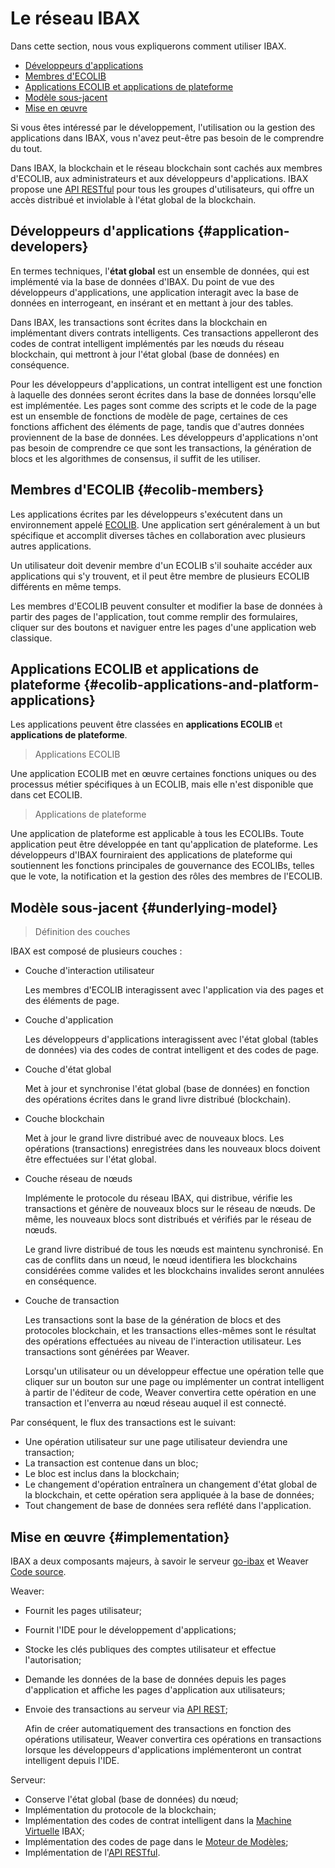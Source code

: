 # Le réseau IBAX

Dans cette section, nous vous expliquerons comment utiliser IBAX.

- [Développeurs d'applications](#application-developers)
- [Membres d'ECOLIB](#ecolib-members)
- [Applications ECOLIB et applications de plateforme](#ecolib-applications-and-platform-applications)
- [Modèle sous-jacent](#underlying-model)
- [Mise en œuvre](#implementation)

Si vous êtes intéressé par le développement, l'utilisation ou la gestion des
applications dans IBAX, vous n'avez peut-être pas besoin de le comprendre du
tout.

Dans IBAX, la blockchain et le réseau blockchain sont cachés aux membres
d'ECOLIB, aux administrateurs et aux développeurs d'applications. IBAX propose
une [API RESTful](../reference/api2.md) pour tous les groupes d'utilisateurs,
qui offre un accès distribué et inviolable à l'état global de la blockchain.

## Développeurs d'applications {#application-developers}

En termes techniques, l'**état global** est un ensemble de données, qui est
implémenté via la base de données d'IBAX. Du point de vue des développeurs
d'applications, une application interagit avec la base de données en
interrogeant, en insérant et en mettant à jour des tables.

Dans IBAX, les transactions sont écrites dans la blockchain en implémentant
divers contrats intelligents. Ces transactions appelleront des codes de contrat
intelligent implémentés par les nœuds du réseau blockchain, qui mettront à jour
l'état global (base de données) en conséquence.

Pour les développeurs d'applications, un contrat intelligent est une fonction à
laquelle des données seront écrites dans la base de données lorsqu'elle est
implémentée. Les pages sont comme des scripts et le code de la page est un
ensemble de fonctions de modèle de page, certaines de ces fonctions affichent
des éléments de page, tandis que d'autres données proviennent de la base de
données. Les développeurs d'applications n'ont pas besoin de comprendre ce que
sont les transactions, la génération de blocs et les algorithmes de consensus,
il suffit de les utiliser.

## Membres d'ECOLIB {#ecolib-members}

Les applications écrites par les développeurs s'exécutent dans un environnement
appelé [ECOLIB](thesaurus.md#ecolib). Une application sert généralement à un but
spécifique et accomplit diverses tâches en collaboration avec plusieurs autres
applications.

Un utilisateur doit devenir membre d'un ECOLIB s'il souhaite accéder aux
applications qui s'y trouvent, et il peut être membre de plusieurs ECOLIB
différents en même temps.

Les membres d'ECOLIB peuvent consulter et modifier la base de données à partir
des pages de l'application, tout comme remplir des formulaires, cliquer sur des
boutons et naviguer entre les pages d'une application web classique.

## Applications ECOLIB et applications de plateforme {#ecolib-applications-and-platform-applications}

Les applications peuvent être classées en **applications ECOLIB** et
**applications de plateforme**.

> Applications ECOLIB

Une application ECOLIB met en œuvre certaines fonctions uniques ou des processus
métier spécifiques à un ECOLIB, mais elle n'est disponible que dans cet ECOLIB.

> Applications de plateforme

Une application de plateforme est applicable à tous les ECOLIBs. Toute
application peut être développée en tant qu'application de plateforme. Les
développeurs d'IBAX fourniraient des applications de plateforme qui soutiennent
les fonctions principales de gouvernance des ECOLIBs, telles que le vote, la
notification et la gestion des rôles des membres de l'ECOLIB.

## Modèle sous-jacent {#underlying-model}

> Définition des couches

IBAX est composé de plusieurs couches :

- Couche d'interaction utilisateur

  Les membres d'ECOLIB interagissent avec l'application via des pages et des
  éléments de page.

- Couche d'application

  Les développeurs d'applications interagissent avec l'état global (tables de
  données) via des codes de contrat intelligent et des codes de page.

- Couche d'état global

  Met à jour et synchronise l'état global (base de données) en fonction des
  opérations écrites dans le grand livre distribué (blockchain).

- Couche blockchain

  Met à jour le grand livre distribué avec de nouveaux blocs. Les opérations
  (transactions) enregistrées dans les nouveaux blocs doivent être effectuées
  sur l'état global.

- Couche réseau de nœuds

  Implémente le protocole du réseau IBAX, qui distribue, vérifie les
  transactions et génère de nouveaux blocs sur le réseau de nœuds. De même, les
  nouveaux blocs sont distribués et vérifiés par le réseau de nœuds.

  Le grand livre distribué de tous les nœuds est maintenu synchronisé. En cas de
  conflits dans un nœud, le nœud identifiera les blockchains considérées comme
  valides et les blockchains invalides seront annulées en conséquence.

- Couche de transaction

  Les transactions sont la base de la génération de blocs et des protocoles
  blockchain, et les transactions elles-mêmes sont le résultat des opérations
  effectuées au niveau de l'interaction utilisateur. Les transactions sont
  générées par Weaver.

  Lorsqu'un utilisateur ou un développeur effectue une opération telle que
  cliquer sur un bouton sur une page ou implémenter un contrat intelligent à
  partir de l'éditeur de code, Weaver convertira cette opération en une
  transaction et l'enverra au nœud réseau auquel il est connecté.

Par conséquent, le flux des transactions est le suivant:

- Une opération utilisateur sur une page utilisateur deviendra une transaction;
- La transaction est contenue dans un bloc;
- Le bloc est inclus dans la blockchain;
- Le changement d'opération entraînera un changement d'état global de la
  blockchain, et cette opération sera appliquée à la base de données;
- Tout changement de base de données sera reflété dans l'application.

## Mise en œuvre {#implementation}

IBAX a deux composants majeurs, à savoir le serveur
[go-ibax](https://github.com/IBAX-io/go-ibax) et Weaver
[Code source](https://github.com/IBAX-io/weaver).

Weaver:

- Fournit les pages utilisateur;
- Fournit l'IDE pour le développement d'applications;
- Stocke les clés publiques des comptes utilisateur et effectue l'autorisation;
- Demande les données de la base de données depuis les pages d'application et
  affiche les pages d'application aux utilisateurs;
- Envoie des transactions au serveur via [API REST](../reference/api2.md);

  Afin de créer automatiquement des transactions en fonction des opérations
  utilisateur, Weaver convertira ces opérations en transactions lorsque les
  développeurs d'applications implémenteront un contrat intelligent depuis
  l'IDE.

Serveur:

- Conserve l'état global (base de données) du nœud;
- Implémentation du protocole de la blockchain;
- Implémentation des codes de contrat intelligent dans la
  [Machine Virtuelle](../topics/vm.md) IBAX;
- Implémentation des codes de page dans le
  [Moteur de Modèles](../topics/templates2.md);
- Implémentation de l'[API RESTful](../reference/api2.md).
